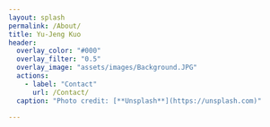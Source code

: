 ```yaml
---
layout: splash
permalink: /About/
title: Yu-Jeng Kuo
header:
  overlay_color: "#000"
  overlay_filter: "0.5"
  overlay_image: "assets/images/Background.JPG"
  actions:
    - label: "Contact"
      url: /Contact/
  caption: "Photo credit: [**Unsplash**](https://unsplash.com)"

---
```

